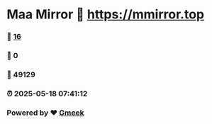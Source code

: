 # Maa Mirror :link: https://mmirror.top 
### :page_facing_up: [16](https://mmirror.top/tag.html) 
### :speech_balloon: 0 
### :hibiscus: 49129 
### :alarm_clock: 2025-05-18 07:41:12 
### Powered by :heart: [Gmeek](https://github.com/Meekdai/Gmeek)
